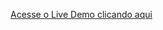 <a target="_blank" href="https://projeto-trocador-de-cores.vercel.app">Acesse o Live Demo clicando aqui</a>
